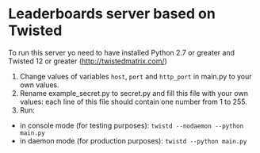 Leaderboards server based on Twisted
====================================

To run this server yo need to have installed Python 2.7 or greater and Twisted 12 or greater (http://twistedmatrix.com/)

1. Change values of variables `host`, `port` and `http_port` in main.py to your own values.
2. Rename example_secret.py to secret.py and fill this file with your own values: each line of this file should contain one number from 1 to 255.
3. Run:
  * in console mode (for testing purposes): `twistd --nodaemon --python main.py`
  * in daemon mode (for production purposes): `twistd --python main.py`
